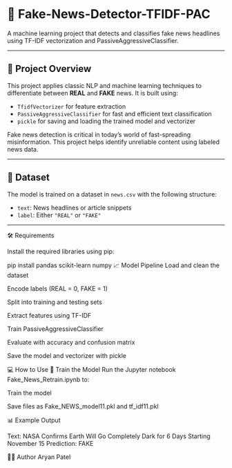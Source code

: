 # 📰 Fake-News-Detector-TFIDF-PAC

A machine learning project that detects and classifies fake news headlines using TF-IDF vectorization and PassiveAggressiveClassifier.

---

## 📌 Project Overview

This project applies classic NLP and machine learning techniques to differentiate between **REAL** and **FAKE** news. It is built using:

- `TfidfVectorizer` for feature extraction
- `PassiveAggressiveClassifier` for fast and efficient text classification
- `pickle` for saving and loading the trained model and vectorizer

Fake news detection is critical in today’s world of fast-spreading misinformation. This project helps identify unreliable content using labeled news data.

---

## 📂 Dataset

The model is trained on a dataset in `news.csv` with the following structure:
- `text`: News headlines or article snippets
- `label`: Either `"REAL"` or `"FAKE"`

---

🛠️ Requirements

Install the required libraries using pip:


pip install pandas scikit-learn numpy
📈 Model Pipeline
Load and clean the dataset

Encode labels (REAL = 0, FAKE = 1)

Split into training and testing sets

Extract features using TF-IDF

Train PassiveAggressiveClassifier

Evaluate with accuracy and confusion matrix

Save the model and vectorizer with pickle

💻 How to Use
🔁 Train the Model
Run the Jupyter notebook Fake_News_Retrain.ipynb to:

Train the model

Save files as Fake_NEWS_model11.pkl and tf_idf11.pkl


📊 Example Output

Text: NASA Confirms Earth Will Go Completely Dark for 6 Days Starting November 15
Prediction: FAKE

🙋‍♂️ Author
Aryan Patel
